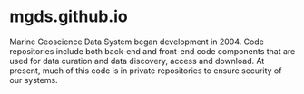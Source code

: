# mgds.github.io

Marine Geoscience Data System began development in 2004. Code repositories include both back-end and front-end code components that are used for data curation and data discovery, access and download. At present, much of this code is in private repositories to ensure security of our systems.
